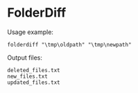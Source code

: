 # FolderDiff

Usage example:

`folderdiff "\tmp\oldpath" "\tmp\newpath"`

Output files:

```
deleted_files.txt
new_files.txt
updated_files.txt
```